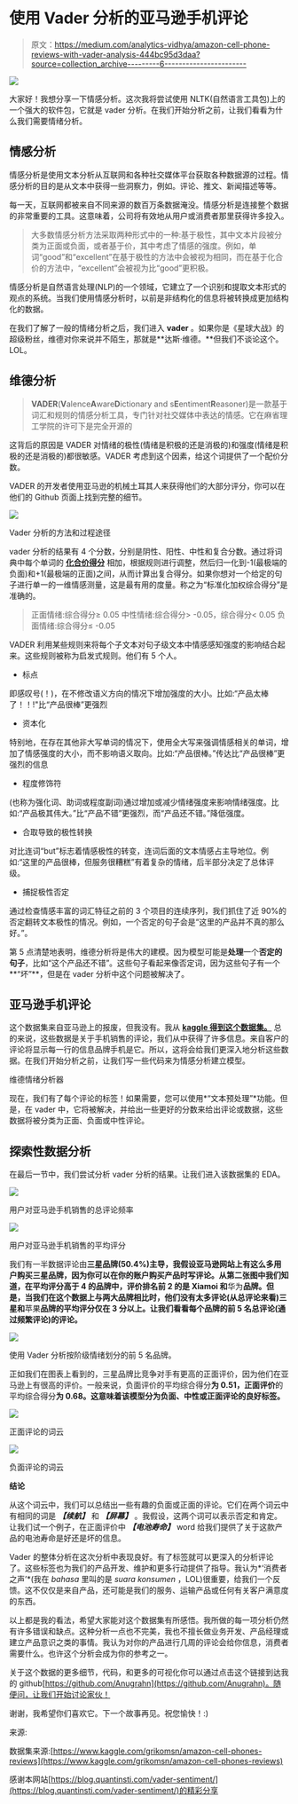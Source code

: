 # 使用 Vader 分析的亚马逊手机评论

> 原文：<https://medium.com/analytics-vidhya/amazon-cell-phone-reviews-with-vader-analysis-444bc95d3daa?source=collection_archive---------6----------------------->

![](img/7129fbd7ea39bba42acbebd8df41ff50.png)

大家好！我想分享一下情感分析。这次我将尝试使用 NLTK(自然语言工具包)上的一个强大的软件包，它就是 vader 分析。在我们开始分析之前，让我们看看为什么我们需要情绪分析。

## 情感分析

情感分析是使用文本分析从互联网和各种社交媒体平台获取各种数据源的过程。情感分析的目的是从文本中获得一些洞察力，例如。评论、推文、新闻描述等等。

每一天，互联网都被来自不同来源的数百万条数据淹没。情感分析是连接整个数据的非常重要的工具。这意味着，公司将有效地从用户或消费者那里获得许多投入。

> 大多数情感分析方法采取两种形式中的一种:基于极性，其中文本片段被分类为正面或负面，或者基于价，其中考虑了情感的强度。例如，单词“good”和“excellent”在基于极性的方法中会被视为相同，而在基于化合价的方法中，“excellent”会被视为比“good”更积极。

情感分析是自然语言处理(NLP)的一个领域，它建立了一个识别和提取文本形式的观点的系统。当我们使用情感分析时，以前是非结构化的信息将被转换成更加结构化的数据。

在我们了解了一般的情绪分析之后，我们进入 **vader** 。如果你是《星球大战》的超级粉丝，维德对你来说并不陌生，那就是**达斯·维德。**但我们不谈论这个。LOL。

## 维德分析

> **VADER**(**V**alence**A**ware**D**ictionary and s**E**entiment**R**easoner)是一款基于词汇和规则的情感分析工具，专门针对社交媒体中表达的情感。它在麻省理工学院的许可下是完全开源的

这背后的原因是 VADER 对情绪的极性(情绪是积极的还是消极的)和强度(情绪是积极的还是消极的)都很敏感。VADER 考虑到这个因素，给这个词提供了一个配价分数。

VADER 的开发者使用亚马逊的机械土耳其人来获得他们的大部分评分，你可以在他们的 Github 页面上找到完整的细节。

![](img/9e69ede802cccf157d462cec8ce6462b.png)

Vader 分析的方法和过程途径

vader 分析的结果有 4 个分数，分别是阴性、阳性、中性和复合分数。通过将词典中每个单词的 [**化合价得分**](https://github.com/cjhutto/vaderSentiment/blob/master/vaderSentiment/vader_lexicon.txt) 相加，根据规则进行调整，然后归一化到-1(最极端的负面)和+1(最极端的正面)之间，从而计算出复合得分。如果你想对一个给定的句子进行单一的一维情感测量，这是最有用的度量。称之为“标准化加权综合得分”是准确的。

> 正面情绪:综合得分≥ 0.05
> 中性情绪:综合得分> -0.05，综合得分< 0.05
> 负面情绪:综合得分≤ -0.05

VADER 利用某些规则来将每个子文本对句子级文本中情感感知强度的影响结合起来。这些规则被称为启发式规则。他们有 5 个人。

*   标点

即感叹号(！)，在不修改语义方向的情况下增加强度的大小。比如:“产品太棒了！！!"比“产品很棒”更强烈

*   资本化

特别地，在存在其他非大写单词的情况下，使用全大写来强调情感相关的单词，增加了情感强度的大小，而不影响语义取向。比如:“产品很棒。”传达比“产品很棒”更强烈的信息

*   程度修饰符

(也称为强化词、助词或程度副词)通过增加或减少情绪强度来影响情绪强度。比如:“产品极其伟大。”比“产品不错”更强烈，而“产品还不错。”降低强度。

*   合取导致的极性转换

对比连词“but”标志着情感极性的转变，连词后面的文本情感占主导地位。例如:“这里的产品很棒，但服务很糟糕”有着复杂的情绪，后半部分决定了总体评级。

*   捕捉极性否定

通过检查情感丰富的词汇特征之前的 3 个项目的连续序列，我们抓住了近 90%的否定翻转文本极性的情况。例如，一个否定的句子会是“这里的产品并不真的那么好。”。

第 5 点清楚地表明，维德分析将是伟大的建模。因为模型可能是**处理**一个**否定的句子**，比如“这个产品还不错”。这些句子看起来像否定词，因为这些句子有一个**“坏”**，但是在 vader 分析中这个问题被解决了。

## 亚马逊手机评论

这个数据集来自亚马逊上的报废，但我没有。我从 [**kaggle 得到这个数据集。**](https://github.com/grikomsn/amazon-cell-phones-reviews) 总的来说，这些数据是关于手机销售的评论，我们从中获得了许多信息。来自客户的评论将显示每一行的信息品牌手机是它。所以，这将会给我们更深入地分析这些数据。在我们开始分析之前，让我们写一些代码来为情感分析建立模型。

维德情绪分析器

现在，我们有了每个评论的标签！如果需要，您可以使用*“文本预处理”*功能。但是，在 vader 中，它将被解决，并给出一些更好的分数来给出评论或数据，这些数据将被分类为正面、负面或中性评论。

## 探索性数据分析

在最后一节中，我们尝试分析 vader 分析的结果。让我们进入该数据集的 EDA。

![](img/51528ce69c920bd675ebb59bf1ee6b45.png)

用户对亚马逊手机销售的总评论频率

![](img/dc066a7bde95bae15f439287f61aa123.png)

用户对亚马逊手机销售的平均评分

我们有一半数据评论由**三星品牌(50.4%)**主导，我假设亚马逊网站上有这么多用户购买三星品牌，因为你可以在你的账户购买产品时写评论。从第二张图中我们知道，在平均评分高于 4 的**品牌中，评价排名前 2 的是 **Xiamoi** 和**华为**品牌。但是，当我们在这个数据上与两大品牌相比时，他们没有太多评论(从总评论来看)**三星**和**苹果**品牌的平均评分仅在 3 分以上。让我们看看每个品牌的前 5 名总评论(通过频繁评论)的评论。**

![](img/2666678386eb00fa62e933fbc28e6c16.png)

使用 Vader 分析按阶级情绪划分的前 5 名品牌。

正如我们在图表上看到的，三星品牌比竞争对手有更高的正面评价，因为他们在亚马逊上有很高的评价。一般来说，负面评价的平均综合得分**为 0.51，正面评价**的平均综合得分**为 0.68。这意味着该模型分为负面、中性或正面评论的良好标签。**

![](img/623cf0691ead46c947233c60dae88ee1.png)

正面评论的词云

![](img/cda5d6c793a1b6332178d39215a3bdcb.png)

负面评论的词云

**结论**

从这个词云中，我们可以总结出一些有趣的负面或正面的评论。它们在两个词云中有相同的词是 ***【续航】*** 和 ***【屏幕】*** 。我假设，这两个词可以表示否定和肯定。让我们试一个例子，在正面评价中 ***【电池寿命】*** word 给我们提供了关于这款产品的电池寿命是好还是坏的信息。

Vader 的整体分析在这次分析中表现良好。有了标签就可以更深入的分析评论了。这些标签也为我们的产品开发、维护和更多行动提供了指导。我认为*‘消费者之声’*(我在 *bahasa* 里叫的是 *suara konsumen* ，LOL)很重要，给我们一个反馈。这不仅仅是来自产品，还可能是我们的服务、运输产品或任何有关客户满意度的东西。

以上都是我的看法，希望大家能对这个数据集有所感悟。我所做的每一项分析仍然有许多错误和缺点。这种分析一点也不完美，我也不擅长做业务开发、产品经理或建立产品意识之类的事情。我认为对你的产品进行几周的评论会给你信息，消费者需要什么。也许这个分析会成为你的参考之一。

关于这个数据的更多细节，代码，和更多的可视化你可以通过点击这个链接到达我的 github[https://github.com/Anugrahn](https://github.com/Anugrahn)。随便问，让我们开始讨论家伙！

谢谢，我希望你们喜欢它。下一个故事再见。祝您愉快！:)

来源:

数据集来源:[https://www.kaggle.com/grikomsn/amazon-cell-phones-reviews](https://www.kaggle.com/grikomsn/amazon-cell-phones-reviews)

感谢本网站[https://blog.quantinsti.com/vader-sentiment/](https://blog.quantinsti.com/vader-sentiment/)的精彩分享
